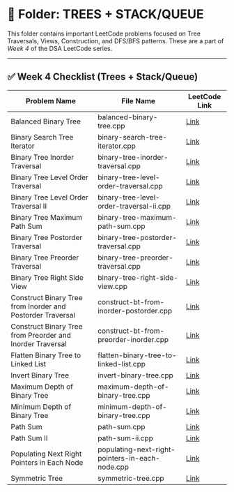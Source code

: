 # 📂 Folder: TREES + STACK/QUEUE

This folder contains important LeetCode problems focused on Tree Traversals, Views, Construction, and DFS/BFS patterns. These are a part of *Week 4* of the DSA LeetCode series.

---

## ✅ Week 4 Checklist (Trees + Stack/Queue)

| Problem Name                                                | File Name                                             | LeetCode Link |
|-------------------------------------------------------------|--------------------------------------------------------|---------------|
| Balanced Binary Tree                                        | balanced-binary-tree.cpp                               | [Link](https://leetcode.com/problems/balanced-binary-tree) |
| Binary Search Tree Iterator                                 | binary-search-tree-iterator.cpp                        | [Link](https://leetcode.com/problems/binary-search-tree-iterator) |
| Binary Tree Inorder Traversal                               | binary-tree-inorder-traversal.cpp                      | [Link](https://leetcode.com/problems/binary-tree-inorder-traversal) |
| Binary Tree Level Order Traversal                           | binary-tree-level-order-traversal.cpp                  | [Link](https://leetcode.com/problems/binary-tree-level-order-traversal) |
| Binary Tree Level Order Traversal II                        | binary-tree-level-order-traversal-ii.cpp               | [Link](https://leetcode.com/problems/binary-tree-level-order-traversal-ii) |
| Binary Tree Maximum Path Sum                                | binary-tree-maximum-path-sum.cpp                       | [Link](https://leetcode.com/problems/binary-tree-maximum-path-sum) |
| Binary Tree Postorder Traversal                             | binary-tree-postorder-traversal.cpp                    | [Link](https://leetcode.com/problems/binary-tree-postorder-traversal) |
| Binary Tree Preorder Traversal                              | binary-tree-preorder-traversal.cpp                     | [Link](https://leetcode.com/problems/binary-tree-preorder-traversal) |
| Binary Tree Right Side View                                 | binary-tree-right-side-view.cpp                        | [Link](https://leetcode.com/problems/binary-tree-right-side-view) |
| Construct Binary Tree from Inorder and Postorder Traversal  | construct-bt-from-inorder-postorder.cpp                | [Link](https://leetcode.com/problems/construct-binary-tree-from-inorder-and-postorder-traversal) |
| Construct Binary Tree from Preorder and Inorder Traversal   | construct-bt-from-preorder-inorder.cpp                 | [Link](https://leetcode.com/problems/construct-binary-tree-from-preorder-and-inorder-traversal) |
| Flatten Binary Tree to Linked List                          | flatten-binary-tree-to-linked-list.cpp                 | [Link](https://leetcode.com/problems/flatten-binary-tree-to-linked-list) |
| Invert Binary Tree                                          | invert-binary-tree.cpp                                 | [Link](https://leetcode.com/problems/invert-binary-tree) |
| Maximum Depth of Binary Tree                                | maximum-depth-of-binary-tree.cpp                       | [Link](https://leetcode.com/problems/maximum-depth-of-binary-tree) |
| Minimum Depth of Binary Tree                                | minimum-depth-of-binary-tree.cpp                       | [Link](https://leetcode.com/problems/minimum-depth-of-binary-tree) |
| Path Sum                                                    | path-sum.cpp                                           | [Link](https://leetcode.com/problems/path-sum) |
| Path Sum II                                                 | path-sum-ii.cpp                                        | [Link](https://leetcode.com/problems/path-sum-ii) |
| Populating Next Right Pointers in Each Node                 | populating-next-right-pointers-in-each-node.cpp        | [Link](https://leetcode.com/problems/populating-next-right-pointers-in-each-node) |
| Symmetric Tree                                              | symmetric-tree.cpp                                     | [Link](https://leetcode.com/problems/symmetric-tree) |
